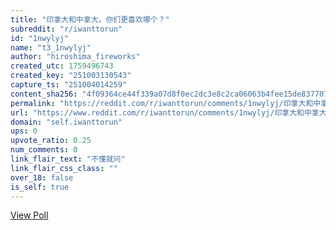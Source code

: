 ```yaml
---
title: "印拿大和中拿大，你们更喜欢哪个？"
subreddit: "r/iwanttorun"
id: "1nwylyj"
name: "t3_1nwylyj"
author: "hiroshima_fireworks"
created_utc: 1759496743
created_key: "251003130543"
capture_ts: "251004014259"
content_sha256: "4f09364ce44f339a07d8f0ec2dc3e8c2ca06063b4fee15de837707bc57823346"
permalink: "https://reddit.com/r/iwanttorun/comments/1nwylyj/印拿大和中拿大你们更喜欢哪个/"
url: "https://www.reddit.com/r/iwanttorun/comments/1nwylyj/印拿大和中拿大你们更喜欢哪个/"
domain: "self.iwanttorun"
ups: 0
upvote_ratio: 0.25
num_comments: 0
link_flair_text: "不懂就问"
link_flair_css_class: ""
over_18: false
is_self: true
---
```


[View Poll](https://www.reddit.com/poll/1nwylyj)
